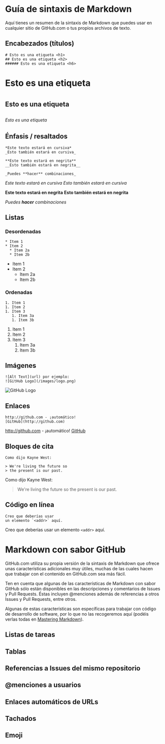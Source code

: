 # Guía de sintaxis de Markdown

Aquí tienes un resumen de la sintaxis de Markdown que puedes usar en cualquier sitio de GitHub.com o tus propios archivos de texto.

## Encabezados (títulos)

```
# Esto es una etiqueta <h1> 
## Esto es una etiqueta <h2>
###### Esto es una etiqueta <h6>
```

# Esto es una etiqueta <h1> 
## Esto es una etiqueta <h2>
###### Esto es una etiqueta <h6>

## Énfasis / resaltados

```
*Este texto estará en cursiva*
_Esto también estará en cursiva_

**Este texto estará en negrita**
__Esto también estará en negrita__

_Puedes **hacer** combinaciones_
```

*Este texto estará en cursiva*
_Esto también estará en cursiva_

**Este texto estará en negrita**
__Esto también estará en negrita__

_Puedes **hacer** combinaciones_

## Listas

### Desordenadas

```
* Item 1
* Item 2
  * Item 2a
  * Item 2b
```

* Item 1
* Item 2
  * Item 2a
  * Item 2b

### Ordenadas

```
1. Item 1
1. Item 2
1. Item 3
   1. Item 3a
   1. Item 3b
```

1. Item 1
1. Item 2
1. Item 3
   1. Item 3a
   1. Item 3b

## Imágenes

```
![Alt Text](url) por ejemplo:
![GitHub Logo](/images/logo.png)
```

![GitHub Logo](/images/logo.png)

## Enlaces

```
http://github.com - ¡automático!
[GitHub](http://github.com)
```

http://github.com - ¡automático!
[GitHub](http://github.com)

## Bloques de cita

```
Como dijo Kayne West:

> We're living the future so
> the present is our past.
```

Como dijo Kayne West:

> We're living the future so
> the present is our past.

## Código en línea

```
Creo que deberías usar
un elemento `<addr>` aquí.
```

Creo que deberías usar
un elemento `<addr>` aquí.

# Markdown con sabor GitHub

GitHub.com utiliza su propia versión de la sintaxis de Markdown que ofrece unas características adicionales muy útiles, muchas de las cuales hacen que trabajar con el contenido en GitHub.com sea más fácil.

Ten en cuenta que algunas de las características de Markdown con sabor GitHub sólo están disponibles en las descripciones y comentarios de Issues y Pull Requests. Éstas incluyen @menciones además de referencias a otros Issues y Pull Requests, entre otros.

Algunas de estas características son específicas para trabajar con código de desarrollo de software, por lo que no las recogeremos aquí (podéis verlas todas en [Mastering Markdown](https://guides.github.com/features/mastering-markdown/)).

## Listas de tareas

## Tablas

## Referencias a Issues del mismo repositorio

## @menciones a usuarios

## Enlaces automáticos de URLs

## Tachados

## Emoji